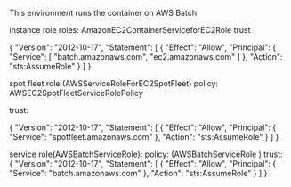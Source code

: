 This environment runs the container on AWS Batch

instance role
roles: AmazonEC2ContainerServiceforEC2Role 
trust   

{
  "Version": "2012-10-17",
  "Statement": [
    {
      "Effect": "Allow",
      "Principal": {
        "Service": [
          "batch.amazonaws.com",
          "ec2.amazonaws.com"
        ]
      },
      "Action": "sts:AssumeRole"
    }
  ]
}

spot fleet role (AWSServiceRoleForEC2SpotFleet)
policy:  AWSEC2SpotFleetServiceRolePolicy 

trust: 


{
  "Version": "2012-10-17",
  "Statement": [
    {
      "Effect": "Allow",
      "Principal": {
        "Service": "spotfleet.amazonaws.com"
      },
      "Action": "sts:AssumeRole"
    }
  ]
}

service role(AWSBatchServiceRole):
policy:  (AWSBatchServiceRole )
trust:  
{
  "Version": "2012-10-17",
  "Statement": [
    {
      "Effect": "Allow",
      "Principal": {
        "Service": "batch.amazonaws.com"
      },
      "Action": "sts:AssumeRole"
    }
  ]
}

